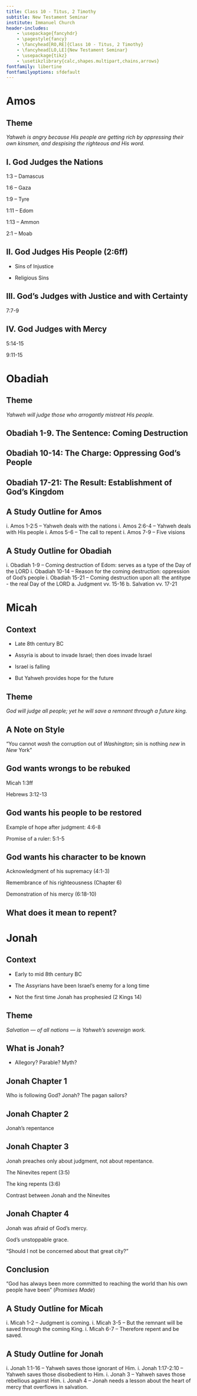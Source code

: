 ```yaml
---
title: Class 10 - Titus, 2 Timothy
subtitle: New Testament Seminar
institute: Immanuel Church
header-includes:
    - \usepackage{fancyhdr}
    - \pagestyle{fancy}
    - \fancyhead[RO,RE]{Class 10 - Titus, 2 Timothy}
    - \fancyhead[LO,LE]{New Testament Seminar}
    - \usepackage{tikz}
    - \usetikzlibrary{calc,shapes.multipart,chains,arrows}
fontfamily: libertine
fontfamilyoptions: sfdefault
---
```


# Amos

## Theme

_Yahweh is angry because His people are getting rich by oppressing their own kinsmen, and despising the righteous and His word._

## I.  God Judges the Nations

1:3 – Damascus

1:6 – Gaza

1:9 – Tyre

1:11 – Edom

1:13 – Ammon

2:1 – Moab

## II.  God Judges His People (2:6ff)

- Sins of Injustice

- Religious Sins

## III. God’s Judges with Justice and with Certainty

7:7-9

## IV.  God Judges with Mercy

5:14-15

9:11-15

# Obadiah

## Theme

_Yahweh will judge those who arrogantly mistreat His people._

## Obadiah 1-9.  The Sentence: Coming Destruction

## Obadiah 10-14:  The Charge:  Oppressing God’s People

## Obadiah 17-21:  The Result:  Establishment of God’s Kingdom

## A Study Outline for Amos

i. Amos 1-2:5 – Yahweh deals with the nations
i. Amos 2:6-4 – Yahweh deals with His people
i. Amos 5-6 – The call to repent
i. Amos 7-9 – Five visions

## A Study Outline for Obadiah

i. Obadiah 1-9 – Coming destruction of Edom: serves as a type of the Day of the LORD
i. Obadiah 10-14 – Reason for the coming destruction: oppression of God’s people
i. Obadiah 15-21 – Coming destruction upon all: the antitype - the real Day of the LORD
   a. Judgment vv. 15-16
   b. Salvation vv. 17-21

# Micah

## Context

- Late 8th century BC

- Assyria is about to invade Israel; then does invade Israel

- Israel is falling

- But Yahweh provides hope for the future

## Theme

_God will judge all people; yet he will save a remnant through a future king._

## A Note on Style

“You cannot _wash_ the corruption out of _Washington_; sin is nothing _new_ in _New_ York”

## God wants wrongs to be rebuked

Micah 1:3ff

Hebrews 3:12-13

## God wants his people to be restored

Example of hope after judgment: 4:6-8

Promise of a ruler: 5:1-5

## God wants his character to be known

Acknowledgment of his supremacy (4:1-3)

Remembrance of his righteousness (Chapter 6)

Demonstration of his mercy (6:18-10)

## What does it mean to repent?

# Jonah

## Context

- Early to mid 8th century BC

- The Assyrians have been Israel’s enemy for a long time

- Not the first time Jonah has prophesied (2 Kings 14)

## Theme

_Salvation — of all nations — is Yahweh’s sovereign work._

## What is Jonah?

- Allegory?  Parable?  Myth?

## Jonah Chapter 1

Who is following God?  Jonah?  The pagan sailors?

## Jonah Chapter 2

Jonah’s repentance

## Jonah Chapter 3

Jonah preaches only about judgment, not about repentance.

The Ninevites repent (3:5)

The king repents (3:6)

Contrast between Jonah and the Ninevites

## Jonah Chapter 4

Jonah was afraid of God’s mercy.

God’s unstoppable grace.

“Should I not be concerned about that great city?”

## Conclusion

“God has always been more committed to reaching the world than his own people have been” (_Promises Made_)

## A Study Outline for Micah

i. Micah 1-2 – Judgment is coming.
i. Micah 3-5 – But the remnant will be saved through the coming King.
i. Micah 6-7 – Therefore repent and be saved.

## A Study Outline for Jonah

i. Jonah 1:1-16 – Yahweh saves those ignorant of Him.
i. Jonah 1:17-2:10 – Yahweh saves those disobedient to Him.
i. Jonah 3 – Yahweh saves those rebellious against Him.
i. Jonah 4 – Jonah needs a lesson about the heart of mercy that overflows in salvation.